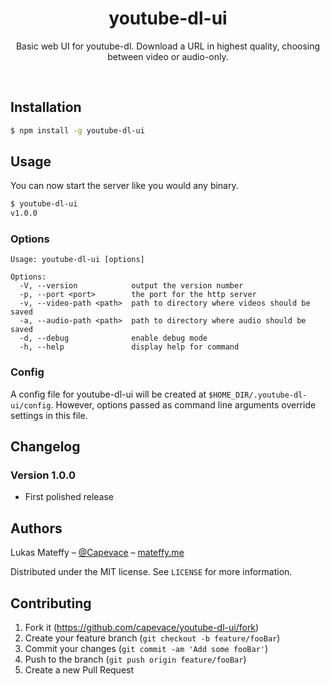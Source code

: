 <div align="center">
	<!-- <a href="https://mateffy.me/mission-control-project">
		<img src="resources/icon-web.png">
	</a> -->
	<h1>youtube-dl-ui</h1>
	<p>
		Basic web UI for youtube-dl. Download a URL in highest quality, choosing between video or audio-only.
	</p>
</div>

<br>

## Installation
```sh
$ npm install -g youtube-dl-ui
```

## Usage
You can now start the server like you would any binary.
```sh
$ youtube-dl-ui
v1.0.0
```

### Options
```
Usage: youtube-dl-ui [options]

Options:
  -V, --version            output the version number
  -p, --port <port>        the port for the http server
  -v, --video-path <path>  path to directory where videos should be saved
  -a, --audio-path <path>  path to directory where audio should be saved
  -d, --debug              enable debug mode
  -h, --help               display help for command
```

### Config
A config file for youtube-dl-ui will be created at `$HOME_DIR/.youtube-dl-ui/config`. However, options passed as command line arguments override settings in this file.

## Changelog
### Version 1.0.0
- First polished release

## Authors
Lukas Mateffy – [@Capevace](https://twitter.com/capevace) – [mateffy.me](https://mateffy.me)

Distributed under the MIT license. See `LICENSE` for more information.

## Contributing
1. Fork it (<https://github.com/capevace/youtube-dl-ui/fork>)
2. Create your feature branch (`git checkout -b feature/fooBar`)
3. Commit your changes (`git commit -am 'Add some fooBar'`)
4. Push to the branch (`git push origin feature/fooBar`)
5. Create a new Pull Request
